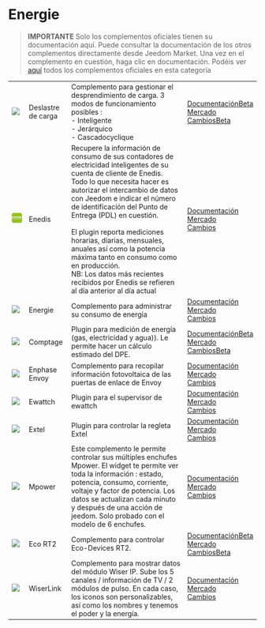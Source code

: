 
# Energie


>**IMPORTANTE**
>Solo los complementos oficiales tienen su documentación aquí. Puede consultar la documentación de los otros complementos directamente desde Jeedom Market. Una vez en el complemento en cuestión, haga clic en documentación.
>Podéis ver [aquí](https://market.jeedom.com/index.php?v=d&p=market&type=plugin&categorie=energy) todos los complementos oficiales en esta categoría


| | | | |
|--- | --- | --- | ---|
|<img src="delestage/delestage_icon.png" class="pluginLogo" width="100" />|Deslastre de carga|Complemento para gestionar el desprendimiento de carga. 3 modos de funcionamiento posibles : <br>- Inteligente <br>- Jerárquico <br>- Cascadocyclique|[Documentación](delestage/index.md)[Beta](delestage/beta/index.md)<br/>[Mercado](https://market.jeedom.com/index.php?v=d&p=market_display&id=2616)<br/>[Cambios](delestage/changelog.md)[Beta](delestage/beta/changelog.md)|
|<img src="enedis/enedis_icon.png" class="pluginLogo" width="100" />|Enedis|Recupere la información de consumo de sus contadores de electricidad inteligentes de su cuenta de cliente de Enedis. Todo lo que necesita hacer es autorizar el intercambio de datos con Jeedom e indicar el número de identificación del Punto de Entrega (PDL) en cuestión. <br/><br/>El plugin reporta mediciones horarias, diarias, mensuales, anuales así como la potencia máxima tanto en consumo como en producción. <br/>NB: Los datos más recientes recibidos por Enedis se refieren al día anterior al día actual|[Documentación](enedis/index.md)<br/>[Mercado](https://market.jeedom.com/index.php?v=d&p=market_display&id=4036)<br/>[Cambios](enedis/changelog.md)|
|<img src="energy/energy_icon.png" class="pluginLogo" width="100" />|Energie|Complemento para administrar su consumo de energía|[Documentación](energy/index.md)<br/>[Mercado](https://market.jeedom.com/index.php?v=d&p=market_display&id=54)<br/>[Cambios](energy/changelog.md)|
|<img src="energy2/energy2_icon.png" class="pluginLogo" width="100" />|Comptage|Plugin para medición de energía (gas, electricidad y agua)). Le permite hacer un cálculo estimado del DPE.|[Documentación](energy2/index.md)[Beta](energy2/beta/index.md)<br/>[Mercado](https://market.jeedom.com/index.php?v=d&p=market_display&id=3591)<br/>[Cambios](energy2/changelog.md)[Beta](energy2/beta/changelog.md)|
|<img src="envoy/envoy_icon.png" class="pluginLogo" width="100" />|Enphase Envoy|Complemento para recopilar información fotovoltaica de las puertas de enlace de Envoy|[Documentación](envoy/index.md)<br/>[Mercado](https://market.jeedom.com/index.php?v=d&p=market_display&id=3992)<br/>[Cambios](envoy/changelog.md)|
|<img src="ewattch/ewattch_icon.png" class="pluginLogo" width="100" />|Ewattch|Plugin para el supervisor de ewattch|[Documentación](ewattch/index.md)<br/>[Mercado](https://market.jeedom.com/index.php?v=d&p=market_display&id=1668)<br/>[Cambios](ewattch/changelog.md)|
|<img src="extel/extel_icon.png" class="pluginLogo" width="100" />|Extel|Plugin para controlar la regleta Extel|[Documentación](extel/index.md)<br/>[Mercado](https://market.jeedom.com/index.php?v=d&p=market_display&id=2979)<br/>[Cambios](extel/changelog.md)|
|<img src="mpower/mpower_icon.png" class="pluginLogo" width="100" />|Mpower|Este complemento le permite controlar sus múltiples enchufes Mpower. El widget te permite ver toda la información : estado, potencia, consumo, corriente, voltaje y factor de potencia. Los datos se actualizan cada minuto y después de una acción de jeedom. Solo probado con el modelo de 6 enchufes.|[Documentación](mpower/index.md)<br/>[Mercado](https://market.jeedom.com/index.php?v=d&p=market_display&id=2181)<br/>[Cambios](mpower/changelog.md)|
|<img src="rt2/rt2_icon.png" class="pluginLogo" width="100" />|Eco RT2|Complemento para controlar Eco-Devices RT2.|[Documentación](rt2/index.md)[Beta](rt2/beta/index.md)<br/>[Mercado](https://market.jeedom.com/index.php?v=d&p=market_display&id=2918)<br/>[Cambios](rt2/changelog.md)[Beta](rt2/beta/changelog.md)|
|<img src="wiserlink/wiserlink_icon.png" class="pluginLogo" width="100" />|WiserLink|Complemento para mostrar datos del módulo Wiser IP. Sube los 5 canales / información de TV / 2 módulos de pulso. En cada caso, los iconos son personalizables, así como los nombres y tenemos el poder y la energía.|[Documentación](wiserlink/index.md)<br/>[Mercado](https://market.jeedom.com/index.php?v=d&p=market_display&id=2938)<br/>[Cambios](wiserlink/changelog.md)|
